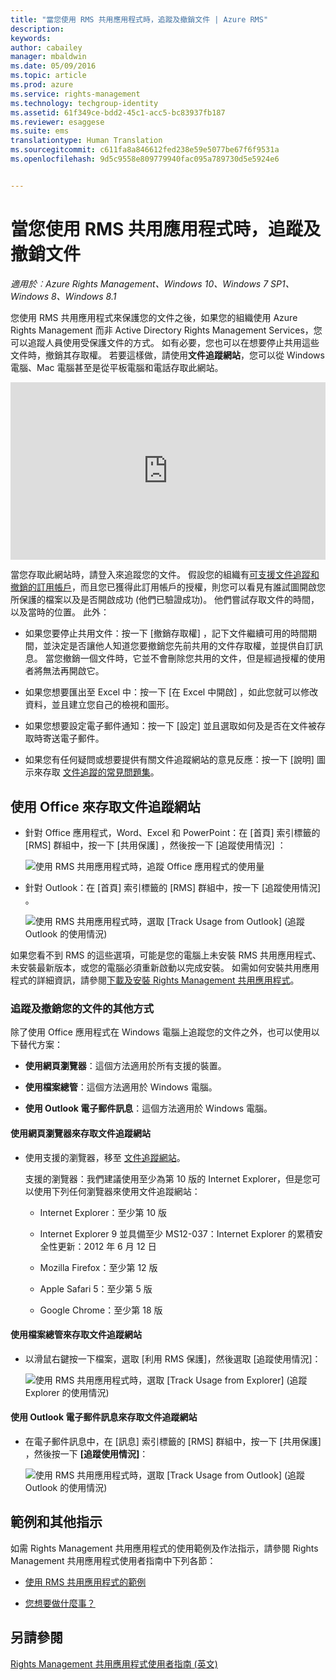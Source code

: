 ```yaml
---
title: "當您使用 RMS 共用應用程式時，追蹤及撤銷文件 | Azure RMS"
description: 
keywords: 
author: cabailey
manager: mbaldwin
ms.date: 05/09/2016
ms.topic: article
ms.prod: azure
ms.service: rights-management
ms.technology: techgroup-identity
ms.assetid: 61f349ce-bdd2-45c1-acc5-bc83937fb187
ms.reviewer: esaggese
ms.suite: ems
translationtype: Human Translation
ms.sourcegitcommit: c611fa8a846612fed238e59e5077be67f6f9531a
ms.openlocfilehash: 9d5c9558e809779940fac095a789730d5e5924e6


---
```


# 當您使用 RMS 共用應用程式時，追蹤及撤銷文件

*適用於︰Azure Rights Management、Windows 10、Windows 7 SP1、Windows 8、Windows 8.1*

您使用 RMS 共用應用程式來保護您的文件之後，如果您的組織使用 Azure Rights Management 而非 Active Directory Rights Management Services，您可以追蹤人員使用受保護文件的方式。 如有必要，您也可以在想要停止共用這些文件時，撤銷其存取權。 若要這樣做，請使用**文件追蹤網站**，您可以從 Windows 電腦、Mac 電腦甚至是從平板電腦和電話存取此網站。

<div style="padding-top: 56.25%; position: relative; width: 100%;">
<iframe style="position: absolute;top: 0;left: 0;right: 0;bottom: 0;" width="100%" height="100%" src="https://channel9.msdn.com/Series/Information-Protection/Azure-RMS-Document-Tracking-and-Revocation/player" frameborder="0" allowfullscreen></iframe>
</div>

當您存取此網站時，請登入來追蹤您的文件。 假設您的組織有[可支援文件追蹤和撤銷的訂用帳戶](https://technet.microsoft.com/dn858608.aspx)，而且您已獲得此訂用帳戶的授權，則您可以看見有誰試圖開啟您所保護的檔案以及是否開啟成功 (他們已驗證成功)。 他們嘗試存取文件的時間，以及當時的位置。 此外：

-   如果您要停止共用文件：按一下 [撤銷存取權] ，記下文件繼續可用的時間期間，並決定是否讓他人知道您要撤銷您先前共用的文件存取權，並提供自訂訊息。 當您撤銷一個文件時，它並不會刪除您共用的文件，但是經過授權的使用者將無法再開啟它。

-   如果您想要匯出至 Excel 中：按一下 [在 Excel 中開啟] ，如此您就可以修改資料，並且建立您自己的檢視和圖形。

-   如果您想要設定電子郵件通知：按一下 [設定]  並且選取如何及是否在文件被存取時寄送電子郵件。

-   如果您有任何疑問或想要提供有關文件追蹤網站的意見反應：按一下 [說明] 圖示來存取 [文件追蹤的常見問題集](http://go.microsoft.com/fwlink/?LinkId=523977)。

## 使用 Office 來存取文件追蹤網站

-   針對 Office 應用程式，Word、Excel 和 PowerPoint：在 [首頁]  索引標籤的 [RMS]  群組中，按一下 [共用保護] ，然後按一下 [追蹤使用情況] ：

    ![使用 RMS 共用應用程式時，追蹤 Office 應用程式的使用量 ](../media/ADRMS_MSRMSApp_OfficeToolbarTrackUsage.png)

-   針對 Outlook：在 [首頁]  索引標籤的 [RMS]   群組中，按一下 [追蹤使用情況] 。

    ![使用 RMS 共用應用程式時，選取 [Track Usage from Outlook] (追蹤 Outlook 的使用情況) ](../media/ADRMS_MSRMSApp_OutlookTrackUsage.png)

如果您看不到 RMS 的這些選項，可能是您的電腦上未安裝 RMS 共用應用程式、未安裝最新版本，或您的電腦必須重新啟動以完成安裝。 如需如何安裝共用應用程式的詳細資訊，請參閱[下載及安裝 Rights Management 共用應用程式](install-sharing-app.md)。

### 追蹤及撤銷您的文件的其他方式
除了使用 Office 應用程式在 Windows 電腦上追蹤您的文件之外，也可以使用以下替代方案：

-   **使用網頁瀏覽器**：這個方法適用於所有支援的裝置。

-   **使用檔案總管**：這個方法適用於 Windows 電腦。

-   **使用 Outlook 電子郵件訊息**：這個方法適用於 Windows 電腦。

#### 使用網頁瀏覽器來存取文件追蹤網站

-   使用支援的瀏覽器，移至 [文件追蹤網站](http://go.microsoft.com/fwlink/?LinkId=529562)。

    支援的瀏覽器：我們建議使用至少為第 10 版的 Internet Explorer，但是您可以使用下列任何瀏覽器來使用文件追蹤網站：

    -   Internet Explorer：至少第 10 版

    -   Internet Explorer 9 並具備至少 MS12-037：Internet Explorer 的累積安全性更新：2012 年 6 月 12 日

    -   Mozilla Firefox：至少第 12 版

    -   Apple Safari 5：至少第 5 版

    -   Google Chrome：至少第 18 版

#### 使用檔案總管來存取文件追蹤網站

-   以滑鼠右鍵按一下檔案，選取 [利用 RMS 保護]，然後選取 [追蹤使用情況]：

    ![使用 RMS 共用應用程式時，選取 [Track Usage from Explorer] (追蹤 Explorer 的使用情況)](../media/ADRMS_MSRMSApp_ExplorerTrackUsage.png)

#### 使用 Outlook 電子郵件訊息來存取文件追蹤網站

-   在電子郵件訊息中，在 [訊息]  索引標籤的 [RMS]   群組中，按一下 [共用保護] ，然後按一下 **[追蹤使用情況]**：

    ![使用 RMS 共用應用程式時，選取 [Track Usage from Outlook] (追蹤 Outlook 的使用情況)](../media/ADRMS_MSRMSApp_OutlookMessageTrackUsage.png)

## 範例和其他指示
如需 Rights Management 共用應用程式的使用範例及作法指示，請參閱 Rights Management 共用應用程式使用者指南中下列各節：

-   [使用 RMS 共用應用程式的範例](sharing-app-user-guide.md#examples-for-using-the-rms-sharing-application)

-   [您想要做什麼事？](sharing-app-user-guide.md#what-do-you-want-to-do-)

## 另請參閱
[Rights Management 共用應用程式使用者指南 (英文)](sharing-app-user-guide.md)



<!--HONumber=Jun16_HO4-->


